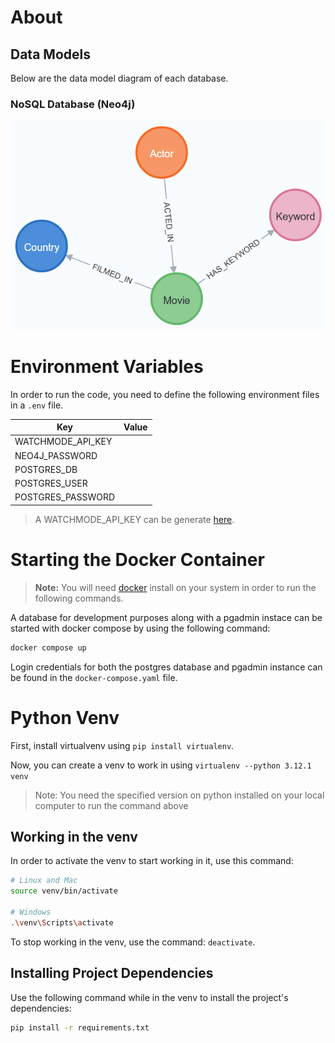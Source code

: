 # About

## Data Models
Below are the data model diagram of each database.

### NoSQL Database (Neo4j)

<div align="center">
  <img src="diagrams/out/neo4j-data-model.png" alt="NoSQL Data Model" width="800">
</div>

# Environment Variables

In order to run the code, you need to define the following environment files in a `.env` file.

| Key               | Value |
| ----------------- | ----- |
| WATCHMODE_API_KEY |       |
| NEO4J_PASSWORD    |       |
| POSTGRES_DB       |       |
| POSTGRES_USER     |       |
| POSTGRES_PASSWORD |       |

> A WATCHMODE_API_KEY can be generate [here](https://api.watchmode.com/).

# Starting the Docker Container

> **Note:** You will need [docker](https://docs.docker.com/engine/install/) install on your system in order to run the following commands.

A database for development purposes along with a pgadmin instace can be started with docker compose by using the following command:
```sh
docker compose up
```

Login credentials for both the postgres database and pgadmin instance can be found in the `docker-compose.yaml` file.

# Python Venv

First, install virtualvenv using `pip install virtualenv`.

Now, you can create a venv to work in using `virtualenv --python 3.12.1 venv`

> Note: You need the specified version on python installed on your local computer to run the command above

## Working in the venv

In order to activate the venv to start working in it, use this command:

```bash
# Linux and Mac
source venv/bin/activate

# Windows
.\venv\Scripts\activate
```

To stop working in the venv, use the command: `deactivate`.

## Installing Project Dependencies

Use the following command while in the venv to install the project's dependencies:

```bash
pip install -r requirements.txt
```
